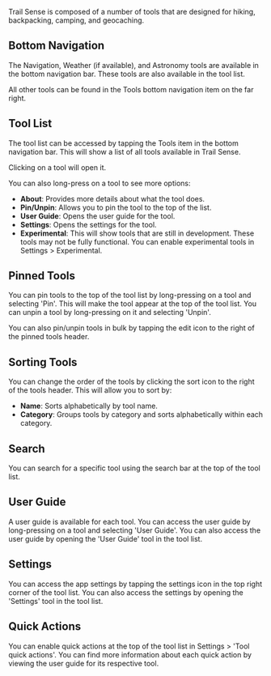 Trail Sense is composed of a number of tools that are designed for hiking, backpacking, camping, and geocaching.

## Bottom Navigation
The Navigation, Weather (if available), and Astronomy tools are available in the bottom navigation bar. These tools are also available in the tool list.

All other tools can be found in the Tools bottom navigation item on the far right.

## Tool List
The tool list can be accessed by tapping the Tools item in the bottom navigation bar. This will show a list of all tools available in Trail Sense.

Clicking on a tool will open it.

You can also long-press on a tool to see more options:
- **About**: Provides more details about what the tool does.
- **Pin/Unpin**: Allows you to pin the tool to the top of the list.
- **User Guide**: Opens the user guide for the tool.
- **Settings**: Opens the settings for the tool.
- **Experimental**: This will show tools that are still in development. These tools may not be fully functional. You can enable experimental tools in Settings > Experimental.

## Pinned Tools
You can pin tools to the top of the tool list by long-pressing on a tool and selecting 'Pin'. This will make the tool appear at the top of the tool list. You can unpin a tool by long-pressing on it and selecting 'Unpin'.

You can also pin/unpin tools in bulk by tapping the edit icon to the right of the pinned tools header.

## Sorting Tools
You can change the order of the tools by clicking the sort icon to the right of the tools header. This will allow you to sort by:
- **Name**: Sorts alphabetically by tool name.
- **Category**: Groups tools by category and sorts alphabetically within each category.

## Search
You can search for a specific tool using the search bar at the top of the tool list. 

## User Guide
A user guide is available for each tool. You can access the user guide by long-pressing on a tool and selecting 'User Guide'. You can also access the user guide by opening the 'User Guide' tool in the tool list.

## Settings
You can access the app settings by tapping the settings icon in the top right corner of the tool list. You can also access the settings by opening the 'Settings' tool in the tool list.

## Quick Actions
You can enable quick actions at the top of the tool list in Settings > 'Tool quick actions'. You can find more information about each quick action by viewing the user guide for its respective tool.